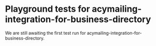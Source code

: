 # Playground tests for acymailing-integration-for-business-directory
We are still awaiting the first test run for acymailing-integration-for-business-directory.
